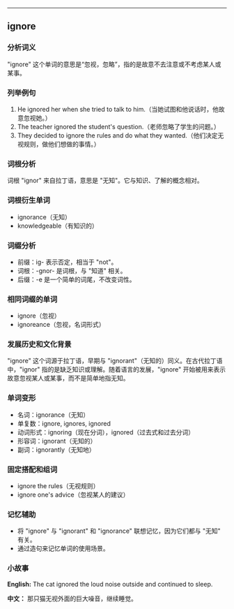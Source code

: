 
---------------
## ignore
### 分析词义
"ignore" 这个单词的意思是“忽视，忽略”，指的是故意不去注意或不考虑某人或某事。

### 列举例句
1. He ignored her when she tried to talk to him.（当她试图和他说话时，他故意忽视她。）
2. The teacher ignored the student's question.（老师忽略了学生的问题。）
3. They decided to ignore the rules and do what they wanted.（他们决定无视规则，做他们想做的事情。）

### 词根分析
词根 "ignor" 来自拉丁语，意思是 "无知"。它与知识、了解的概念相对。

### 词根衍生单词
- ignorance（无知）
- knowledgeable（有知识的）

### 词缀分析
- 前缀：ig- 表示否定，相当于 "not"。
- 词根：-gnor- 是词根，与 "知道" 相关。
- 后缀：-e 是一个简单的词尾，不改变词性。

### 相同词缀的单词
- ignore（忽视）
- ignoreance（忽视，名词形式）

### 发展历史和文化背景
"ignore" 这个词源于拉丁语，早期与 "ignorant"（无知的）同义。在古代拉丁语中，"ignor" 指的是缺乏知识或理解。随着语言的发展，"ignore" 开始被用来表示故意忽视某人或某事，而不是简单地指无知。

### 单词变形
- 名词：ignorance（无知）
- 单复数：ignore, ignores, ignored
- 动词形式：ignoring（现在分词），ignored（过去式和过去分词）
- 形容词：ignorant（无知的）
- 副词：ignorantly（无知地）

### 固定搭配和组词
- ignore the rules（无视规则）
- ignore one's advice（忽视某人的建议）

### 记忆辅助
- 将 "ignore" 与 "ignorant" 和 "ignorance" 联想记忆，因为它们都与 "无知" 有关。
- 通过造句来记忆单词的使用场景。

### 小故事
**English:**
The cat ignored the loud noise outside and continued to sleep.

**中文：**
那只猫无视外面的巨大噪音，继续睡觉。

